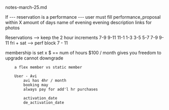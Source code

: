 notes-march-25.md

If --- reservation is a performance ---
	user must fill performance_proposal within X amount of days
		name of evening 
		evening description
		links for photos 

Reservations --> 
	keep the 2 hour increments 
	7-9 
	9-11
	11-1
	1-3
	3-5
	5-7
	7-9
	9-11
	 fri + sat --> perf block 7 - 11


membership is set
	x $ == num of hours
		$100 / month gives you freedom to upgrade
		cannot downgrade

		a flex member vs static member

		User - Avi
			avi has 4hr / month 
			booking may 
			always pay for add'l hr purchases 

			activation_date
			de_activation_date

